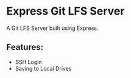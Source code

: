 # Express Git LFS Server

A Git LFS Server built using Express.

## Features:

- SSH Login
- Saving to Local Drives
